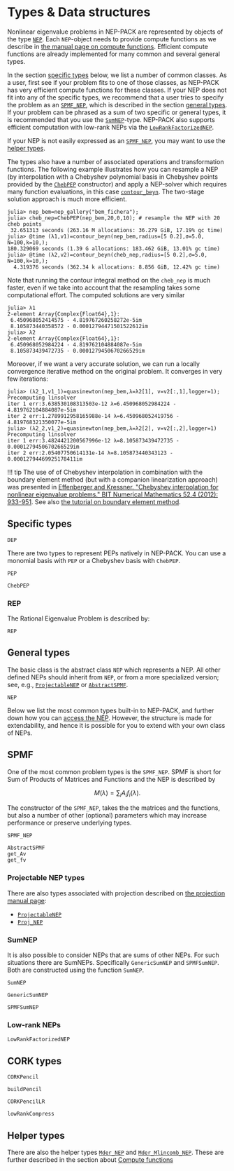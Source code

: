 # Types & Data structures

Nonlinear eigenvalue problems in NEP-PACK
are represented by objects of the type [`NEP`](@ref).
Each `NEP`-object needs to provide compute functions
as we describe in
[the manual page on compute functions](compute_functions.md).
Efficient compute functions are already implemented
for many common and several general types.

In the section [specific types](#Specific-types-1) below,
we list a number of common classes. As a user, first see
if your problem fits to one of those classes, as NEP-PACK has
very efficient compute functions for these classes.
If your NEP does not fit into any of the specific types, we recommend that
a user tries to specify the problem
as an [`SPMF_NEP`](@ref), which is described
in the section [general types](types.md#General-types-1).
If your problem can be phrased as a sum of two specific
or general types, it is recommended that you use the
[`SumNEP`](@ref)-type. NEP-PACK also supports efficient computation with
low-rank NEPs via the [`LowRankFactorizedNEP`](@ref).


If your NEP is not easily expressed as
an [`SPMF_NEP`](@ref), you may want to use the
[helper types](types.md#Helper-types-1).

The types also have a number of associated
operations and transformation functions.
The following example illustrates how
you can resample a NEP (by interpolation with
a Chebyshev polynomial basis in Chebyshev points
provided by the [`ChebPEP`](@ref) constructor)
and apply a NEP-solver which requires many function
evaluations, in this case [`contour_beyn`](@ref).
The two-stage solution approach is much more efficient.

```julia-repl
julia> nep_bem=nep_gallery("bem_fichera");
julia> cheb_nep=ChebPEP(nep_bem,20,0,10); # resample the NEP with 20 cheb points
 32.651313 seconds (263.16 M allocations: 36.279 GiB, 17.19% gc time)
julia> @time (λ1,v1)=contour_beyn(nep_bem,radius=[5 0.2],σ=5.0, N=100,k=10,);
180.329069 seconds (1.39 G allocations: 183.462 GiB, 13.01% gc time)
julia> @time (λ2,v2)=contour_beyn(cheb_nep,radius=[5 0.2],σ=5.0, N=100,k=10,);
  4.319376 seconds (362.34 k allocations: 8.856 GiB, 12.42% gc time)
```
Note that running the contour integral method on the
`cheb_nep` is much faster, even if we take into account that
the resampling takes some computational effort.
The computed solutions are very similar
```julia-repl
julia> λ1
2-element Array{Complex{Float64},1}:
 6.450968052414575 - 4.819767260258272e-5im
 8.105873440358572 - 0.00012794471501522612im
julia> λ2
2-element Array{Complex{Float64},1}:
 6.450968052984224 - 4.819762104884087e-5im
 8.105873439472735 - 0.0001279450670266529im
```
Moreover, if we want a very accurate solution, we can run a locally
convergence iterative method on the original problem.
It converges in very few iterations:
```julia-repl
julia> (λ2_1,v1_1)=quasinewton(nep_bem,λ=λ2[1], v=v2[:,1],logger=1);
Precomputing linsolver
iter 1 err:3.638530108313503e-12 λ=6.450968052984224 - 4.819762104884087e-5im
iter 2 err:1.2789912958165988e-14 λ=6.450968052419756 - 4.819768321350077e-5im
julia> (λ2_2,v1_2)=quasinewton(nep_bem,λ=λ2[2], v=v2[:,2],logger=1)
Precomputing linsolver
iter 1 err:3.4824421200567996e-12 λ=8.105873439472735 - 0.0001279450670266529im
iter 2 err:2.05407750614131e-14 λ=8.105873440343123 - 0.00012794469925178411im
```

!!! tip
    The use of of Chebyshev interpolation in combination with the boundary element method (but with a companion linearization approach) was presented in  [Effenberger and Kressner. "Chebyshev interpolation for nonlinear eigenvalue problems." BIT Numerical Mathematics 52.4 (2012): 933-951](https://doi.org/10.1007/s10543-012-0381-5). See also [the tutorial on boundary element method](bemtutorial.md).


## Specific types


```@docs
DEP
```

There are two types to represent PEPs natively in
NEP-PACK. You can use a monomial basis with
`PEP` or a Chebyshev basis with `ChebPEP`.

```@docs
PEP
```
```@docs
ChebPEP
```

### REP
The Rational Eigenvalue Problem is described by:

```@docs
REP
```


## General types
The basic class is the abstract class `NEP` which represents
a NEP. All other defined NEPs should inherit from `NEP`, or from a more
specialized version; see, e.g., [`ProjectableNEP`](transformations.md#NonlinearEigenproblems.NEPTypes.ProjectableNEP) or [`AbstractSPMF`](types.md#NonlinearEigenproblems.NEPTypes.AbstractSPMF).

```@docs
NEP
```


Below we list the most common types built-in to NEP-PACK, and further down how you can [access the NEP](types.md#accessNEP).
However, the structure is made for extendability, and hence it is possible for you to extend with your own class of NEPs.

## SPMF

One of the most common problem types is the `SPMF_NEP`.
SPMF is short for Sum of Products of Matrices and Functions and the NEP is described by
```math
M(λ) = \sum_{i} A_i f_i(λ).
```
The constructor of the `SPMF_NEP`, takes the
the matrices and the functions, but also a number of other (optional) parameters
which may increase performance or preserve underlying types.


```@docs
SPMF_NEP
```

```@docs
AbstractSPMF
get_Av
get_fv
```

### Projectable NEP types

There are also types associated with projection described on  [the projection manual page](innersolvers.md):
* [`ProjectableNEP`](@ref)
* [`Proj_NEP`](@ref)

### SumNEP
It is also possible to consider NEPs that are sums of other NEPs.
For such situations there are SumNEPs. Specifically `GenericSumNEP` and `SPMFSumNEP`. Both are constructed using
the function `SumNEP`.

```@docs
SumNEP
```
```@docs
GenericSumNEP
```
```@docs
SPMFSumNEP
```

### Low-rank NEPs

```@docs
LowRankFactorizedNEP
```
## CORK types

```@docs
CORKPencil
```

```@docs
buildPencil
```
```@docs
CORKPencilLR
```

```@docs
lowRankCompress
```




## Helper types
There are also the helper types [`Mder_NEP`](@ref) and
[`Mder_Mlincomb_NEP`](@ref). These are further described in
the section about [Compute functions](compute_functions.md)
